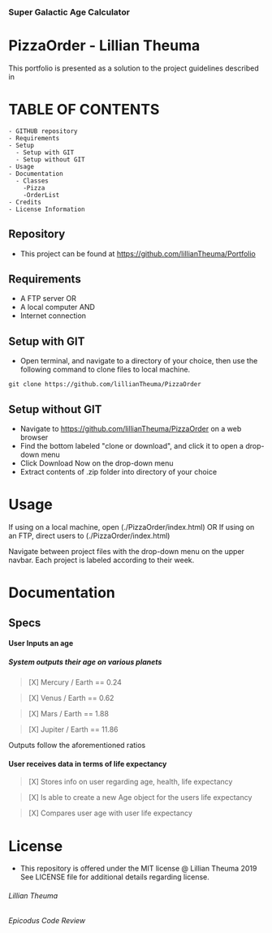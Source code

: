 ### Super Galactic Age Calculator

# PizzaOrder - Lillian Theuma
This portfolio is presented as a solution to the project guidelines described in 

# TABLE OF CONTENTS
```
- GITHUB repository
- Requirements
- Setup
  - Setup with GIT
  - Setup without GIT
- Usage
- Documentation
  - Classes
    -Pizza
    -OrderList
- Credits
- License Information
```
## Repository
* This project can be found at https://github.com/lillianTheuma/Portfolio

## Requirements
* A FTP server
OR
* A local computer
AND
* Internet connection

## Setup with GIT
* Open terminal, and navigate to a directory of your choice, then use the following command to clone files to local machine.

```
git clone https://github.com/lillianTheuma/PizzaOrder
```

## Setup without GIT
* Navigate to https://github.com/lillianTheuma/PizzaOrder on a web browser
* Find the bottom labeled "clone or download", and click it to open a drop-down menu
* Click Download Now on the drop-down menu
* Extract contents of .zip folder into directory of your choice

# Usage
If using on a local machine, open (./PizzaOrder/index.html)
OR
If using on an FTP, direct users to (./PizzaOrder/index.html)

Navigate between project files with the drop-down menu on the upper navbar. Each project is labeled according to their week.

# Documentation
## Specs

#### User Inputs an age
##### System outputs their age on various planets

> [X] Mercury / Earth == 0.24

> [X] Venus / Earth == 0.62

> [X] Mars / Earth == 1.88

> [X] Jupiter / Earth == 11.86

Outputs follow the aforementioned ratios

#### User receives data in terms of life expectancy

> [X] Stores info on user regarding age, health, life expectancy

> [X] Is able to create a new Age object for the users life expectancy

> [X] Compares user age with user life expectancy

# License
* This repository is offered under the MIT license
@ Lillian Theuma 2019
See LICENSE file for additional details regarding license.

###### Lillian Theuma
###### Epicodus Code Review
